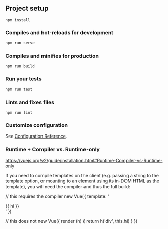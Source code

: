 ## Project setup

```
npm install
```

### Compiles and hot-reloads for development

```
npm run serve
```

### Compiles and minifies for production

```
npm run build
```

### Run your tests

```
npm run test
```

### Lints and fixes files

```
npm run lint
```

### Customize configuration

See [Configuration Reference](https://cli.vuejs.org/config/).

### Runtime + Compiler vs. Runtime-only

https://vuejs.org/v2/guide/installation.html#Runtime-Compiler-vs-Runtime-only

If you need to compile templates on the client (e.g. passing a string to the template option, or mounting to an element using its in-DOM HTML as the template), you will need the compiler and thus the full build:

// this requires the compiler
new Vue({
template: '<div>{{ hi }}</div>'
})

// this does not
new Vue({
render (h) {
return h('div', this.hi)
}
})
